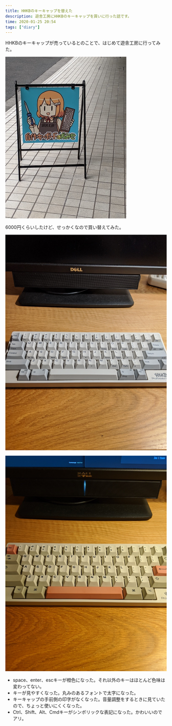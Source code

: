 ```yaml
---
title: HHKBのキーキャップを替えた
description: 遊舎工房にHHKBのキーキャップを買いに行った話です。
time: 2020-01-25 20:54
tags: ["diary"]
---
```


HHKBのキーキャップが売っているとのことで、はじめて遊舎工房に行ってみた。

![](yushakobo.jpg 'はじめての遊舎工房')

6000円くらいしたけど、せっかくなので買い替えてみた。

![](before.jpg 'before')

![](after.jpg 'after')

* space、enter、escキーが橙色になった。それ以外のキーはほとんど色味は変わってない。
* キーが見やすくなった。丸みのあるフォントで太字になった。
* キーキャップの手前側の印字がなくなった。音量調整をするときに見ていたので、ちょっと使いにくくなった。
* Ctrl、Shift、Alt、Cmdキーがシンボリックな表記になった。かわいいのでアリ。
